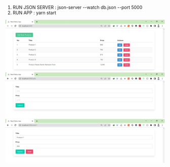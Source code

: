 1. RUN JSON SERVER : json-server --watch db.json --port 5000
2. RUN APP : yarn start

![Show Products](assets/show.jpg)
![Add Products](assets/add.jpg)
![Update Products](assets/update.jpg)